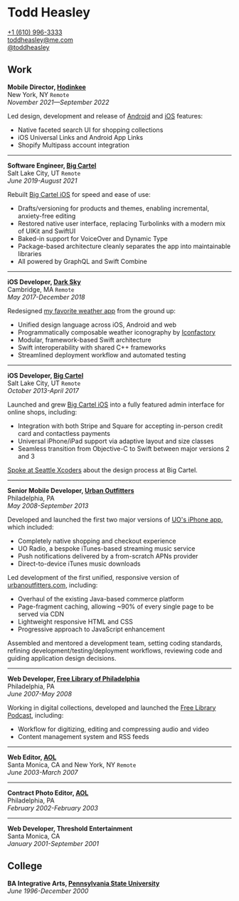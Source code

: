 # Todd Heasley

[+1 (610) 996-3333](tel:16109963333)  
[toddheasley@me.com](mailto:toddheasley@me.com)  
[@toddheasley](https://github.com/toddheasley)

## Work

__Mobile Director, [Hodinkee](https://www.hodinkee.com)__  
New York, NY `Remote`  
_November 2021—September 2022_

Led design, development and release of [Android](https://play.google.com/store/apps/details?id=com.hodinkee.zeitwerk) and [iOS](https://apps.apple.com/app/id1008305274) features:

* Native faceted search UI for shopping collections
* iOS Universal Links and Android App Links
* Shopify Multipass account integration

-----

__Software Engineer, [Big Cartel](https://bigcartel.com)__  
Salt Lake City, UT `Remote`  
_June 2019-August 2021_

Rebuilt [Big Cartel iOS](https://apps.apple.com/app/id739285899) for speed and ease of use:

* Drafts/versioning for products and themes, enabling incremental, anxiety-free editing
* Restored native user interface, replacing Turbolinks with a modern mix of UIKit and SwiftUI
* Baked-in support for VoiceOver and Dynamic Type
* Package-based architecture cleanly separates the app into maintainable libraries
* All powered by GraphQL and Swift Combine

-----

__iOS Developer, [Dark Sky](https://darksky.net)__  
Cambridge, MA `Remote`  
_May 2017-December 2018_

Redesigned [my favorite weather app](https://apps.apple.com/app/id517329357) from the ground up:

* Unified design language across iOS, Android and web
* Programmatically composable weather iconography by [Iconfactory](https://iconfactory.com)
* Modular, framework-based Swift architecture
* Swift interoperability with shared C++ frameworks
* Streamlined deployment workflow and automated testing

-----

__iOS Developer, [Big Cartel](https://bigcartel.com)__  
Salt Lake City, UT `Remote`  
_October 2013-April 2017_

Launched and grew [Big Cartel iOS](https://apps.apple.com/app/id739285899) into a fully featured admin interface for online shops, including:

* Integration with both Stripe and Square for accepting in-person credit card and contactless payments
* Universal iPhone/iPad support via adaptive layout and size classes
* Seamless transition from Objective-C to Swift between major versions 2 and 3

[Spoke at Seattle Xcoders](https://vimeo.com/98087711) about the design process at Big Cartel.

-----

__Senior Mobile Developer, [Urban Outfitters](https://urbanoutfitters.com)__  
Philadelphia, PA  
_May 2008-September 2013_

Developed and launched the first two major versions of [UO's iPhone app](https://apps.apple.com/app/id358821736), which included:

* Completely native shopping and checkout experience
* UO Radio, a bespoke iTunes-based streaming music service
* Push notifications delivered by a from-scratch APNs provider
* Direct-to-device iTunes music downloads

Led development of the first unified, responsive version of [urbanoutfitters.com](https://urbanoutfitters.com), including:

* Overhaul of the existing Java-based commerce platform
* Page-fragment caching, allowing ~90% of every single page to be served via CDN
* Lightweight responsive HTML and CSS
* Progressive approach to JavaScript enhancement

Assembled and mentored a development team, setting coding standards, refining development/testing/deployment workflows, reviewing code and guiding application design decisions.

-----

__Web Developer, [Free Library of Philadelphia](https://freelibrary.org)__  
Philadelphia, PA  
_June 2007-May 2008_

Working in digital collections, developed and launched the [Free Library Podcast](https://libwww.freelibrary.org/podcast), including:

* Workflow for digitizing, editing and compressing audio and video
* Content management system and RSS feeds

-----

__Web Editor, [AOL](https://aol.com)__  
Santa Monica, CA and New York, NY `Remote`  
_June 2003-March 2007_

-----

__Contract Photo Editor, [AOL](https://aol.com)__  
Philadelphia, PA  
_February 2002-February 2003_

-----

__Web Developer, Threshold Entertainment__  
Santa Monica, CA  
_January 2001-September 2001_

## College

__BA Integrative Arts, [Pennsylvania State University](https://psu.edu)__  
_June 1996-December 2000_

